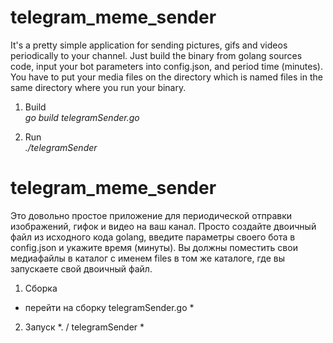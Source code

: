 # telegram_meme_sender

It's a pretty simple application for sending pictures, gifs and videos periodically to your channel. 
Just build the binary from golang sources code, input your bot parameters into config.json, and period time (minutes). You have to put your media files on the directory which is named files in the same directory where you run your binary.

1. Build  
*go build telegramSender.go*

2. Run  
*./telegramSender*

# telegram_meme_sender

Это довольно простое приложение для периодической отправки изображений, гифок и видео на ваш канал.
Просто создайте двоичный файл из исходного кода golang, введите параметры своего бота в config.json и укажите время (минуты). Вы должны поместить свои медиафайлы в каталог с именем files в том же каталоге, где вы запускаете свой двоичный файл.

1. Сборка
* перейти на сборку telegramSender.go *

2. Запуск
*. / telegramSender *
